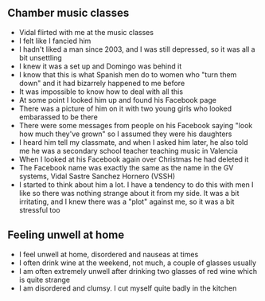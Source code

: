 ## Chamber music classes

- Vidal flirted with me at the music classes
- I felt like I fancied him
- I hadn't liked a man since 2003, and I was still depressed, so it was all a bit unsettling
- I knew it was a set up and Domingo was behind it
- I know that this is what Spanish men do to women who "turn them down" and it had bizarrely happened to me before
- It was impossible to know how to deal with all this
- At some point I looked him up and found his Facebook page
- There was a picture of him on it with two young girls who looked embarassed to be there
- There were some messages from people on his Facebook saying "look how much they've grown" so I assumed they were his daughters
- I heard him tell my classmate, and when I asked him later, he also told me he was a secondary school teacher teaching music in Valencia
- When I looked at his Facebook again over Christmas he had deleted it
- The Facebook name was exactly the same as the name in the GV systems, Vidal Sastre Sanchez Hornero (VSSH)
- I started to think about him a lot. I have a tendency to do this with men I like so there was nothing strange about it from my side. It was a bit irritating, and I knew there was a "plot" against me, so it was a bit stressful too

## Feeling unwell at home

- I feel unwell at home, disordered and nauseas at times
- I often drink wine at the weekend, not much, a couple of glasses usually
- I am often extremely unwell after drinking two glasses of red wine which is quite strange
- I am disordered and clumsy. I cut myself quite badly in the kitchen